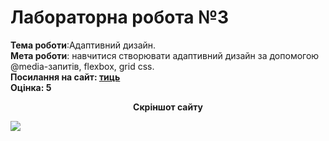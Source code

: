 <h1>Лабораторна робота №3</h1>
<b>Тема роботи</b>:Адаптивний дизайн.<br>
<b>Мета роботи</b>: навчитися створювати адаптивний дизайн за допомогою @media-запитів,
flexbox, grid css.<br>
<b>
<b>Посилання на сайт: <a href="https://karkuh.github.io/WEB_lab3/?">тиць</a></b><br>
<b>Оцінка: 5</b><br>
<p align="center">Скріншот сайту</p>
<p><img src="https://github.com/karkuh/WEB_lab3/blob/master/screenshots/karkuh.github.io_WEB_lab3__.png">
</p>

